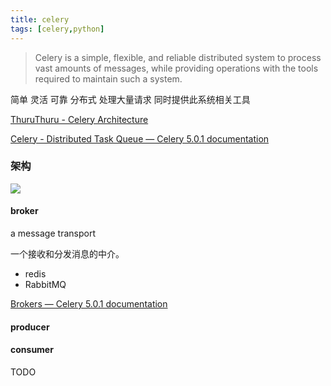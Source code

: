 ```yaml
---
title: celery
tags: [celery,python]
---
```



> Celery is a simple, flexible, and reliable distributed system to process vast amounts of messages, while providing operations with the tools required to maintain such a system.

简单 灵活 可靠 分布式 处理大量请求 同时提供此系统相关工具


[ThuruThuru - Celery Architecture](https://thuruthuru.com/post/celery-architecture/)

[Celery - Distributed Task Queue — Celery 5.0.1 documentation](https://docs.celeryproject.org/)


### 架构

![](https://beer-1256523277.cos.ap-shanghai.myqcloud.com/blog/20201027175616.png)

#### broker

a message transport 

一个接收和分发消息的中介。

- redis 
- RabbitMQ

[Brokers — Celery 5.0.1 documentation](https://docs.celeryproject.org/en/master/getting-started/brokers/index.html#broker-overview)


#### producer


#### consumer



TODO








